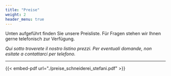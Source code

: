 ```yaml
---
title: "Preise"
weight: 2
header_menu: true
---
```


Unten aufgeführt finden Sie unsere Preisliste. Für Fragen stehen wir Ihnen gerne telefonisch zur Verfügung. 

_Qui sotto troverete il nostro listino prezzi. Per eventuali domande, non esitate a contattarci per telefono._


---

{{< embed-pdf url="./preise_schneiderei_stefani.pdf" >}}

&nbsp;
